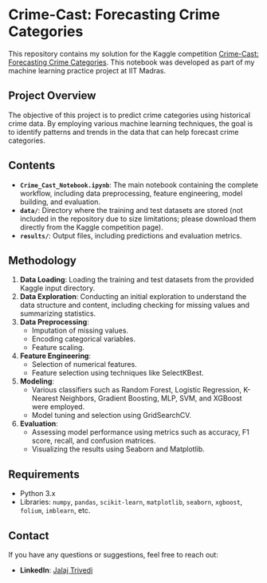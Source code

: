 # Crime-Cast: Forecasting Crime Categories

This repository contains my solution for the Kaggle competition [Crime-Cast: Forecasting Crime Categories](https://www.kaggle.com/competitions/crime-cast-forecasting-crime-categories). This notebook was developed as part of my machine learning practice project at IIT Madras.

## Project Overview

The objective of this project is to predict crime categories using historical crime data. By employing various machine learning techniques, the goal is to identify patterns and trends in the data that can help forecast crime categories.

## Contents

- **`Crime_Cast_Notebook.ipynb`**: The main notebook containing the complete workflow, including data preprocessing, feature engineering, model building, and evaluation.
- **`data/`**: Directory where the training and test datasets are stored (not included in the repository due to size limitations; please download them directly from the Kaggle competition page).
- **`results/`**: Output files, including predictions and evaluation metrics.

## Methodology

1. **Data Loading**: Loading the training and test datasets from the provided Kaggle input directory.
2. **Data Exploration**: Conducting an initial exploration to understand the data structure and content, including checking for missing values and summarizing statistics.
3. **Data Preprocessing**: 
   - Imputation of missing values.
   - Encoding categorical variables.
   - Feature scaling.
4. **Feature Engineering**: 
   - Selection of numerical features.
   - Feature selection using techniques like SelectKBest.
5. **Modeling**:
   - Various classifiers such as Random Forest, Logistic Regression, K-Nearest Neighbors, Gradient Boosting, MLP, SVM, and XGBoost were employed.
   - Model tuning and selection using GridSearchCV.
6. **Evaluation**: 
   - Assessing model performance using metrics such as accuracy, F1 score, recall, and confusion matrices.
   - Visualizing the results using Seaborn and Matplotlib.

## Requirements

- Python 3.x
- Libraries: `numpy`, `pandas`, `scikit-learn`, `matplotlib`, `seaborn`, `xgboost`, `folium`, `imblearn`, etc.

## Contact

If you have any questions or suggestions, feel free to reach out:

- **LinkedIn**: [Jalaj Trivedi](https://www.linkedin.com/in/jalaj-trivedi-961b62221)

